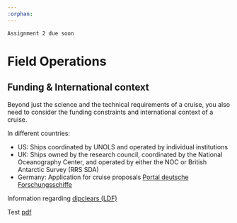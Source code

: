 ```yaml
---
:orphan:
---
```


```{admonition} No additional preparation
Assignment 2 due soon
```

# Field Operations


## Funding & International context

Beyond just the science and the technical requirements of a cruise, you also need to consider the funding constraints and international context of a cruise.

In different countries:

- US: Ships coordinated by UNOLS and operated by individual institutions
- UK: Ships owned by the research council, coordinated by the National Oceanography Center, and operated by either the NOC or British Antarctic Survey (RRS SDA)
- Germany: Application for cruise proposals [Portal deutsche Forschungsschiffe](https://www.portal-forschungsschiffe.de/fahrtvorschlaege-leitfaden.html)

Information regarding [dipclears (LDF)](https://www.ldf.uni-hamburg.de/en/meteor/informationen-meteor.html)


Test [pdf](../_static/files/ex-TERIFIC-risk_assessment.pdf)